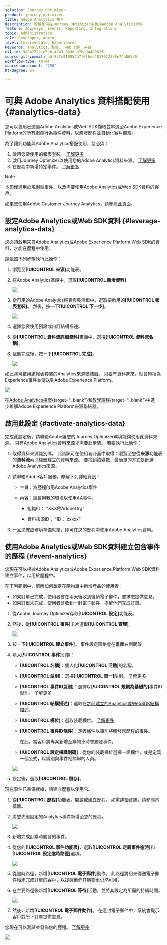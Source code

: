 ```yaml
---
solution: Journey Optimizer
product: journey optimizer
title: Adobe Analytics 整合
description: 瞭解如何在Journey Optimizer中善用Adobe Analytics資料
feature: Journeys, Events, Reporting, Integrations
topic: Administration
role: Developer, Admin
level: Intermediate, Experienced
keywords: analytics，整合， web sdk，平台
exl-id: 9d842722-e5eb-4743-849d-b7ba9448062f
source-git-commit: bdf857c010854b7f0f6ce4817012398e74a068d5
workflow-type: tm+mt
source-wordcount: '755'
ht-degree: 6%

---
```


# 可與 Adobe Analytics 資料搭配使用 {#analytics-data}

您可以善用已透過Adobe Analytics或Web SDK擷取並串流至Adobe Experience Platform的所有網頁行為事件資料，以觸發歷程並自動化客戶體驗。

為了讓此功能與Adobe Analytics搭配使用，您必須：

1. 啟用您要使用的報表套裝。 [了解更多](#leverage-analytics-data)
1. 啟用Journey Optimizer以使用您的Adobe Analytics資料來源。 [了解更多](#activate-analytics-data)
1. 在歷程中新增特定事件。 [了解更多](#event-analytic)

>[!NOTE]
>
>本節僅適用於規則型事件，以及需要使用Adobe Analytics或Web SDK資料的客戶。
> 
>如果您使用Adobe Customer Journey Analytics，請參閱[此頁面](../reports/cja-ajo.md)。
>

## 設定Adobe Analytics或Web SDK資料 {#leverage-analytics-data}

您必須啟用來自Adobe Analytics或Adobe Experience Platform Web SDK的資料，才能在歷程中使用。

請依照下列步驟執行此操作：

1. 瀏覽至&#x200B;**[!UICONTROL 來源]**&#x200B;功能表。

1. 在Adobe Analytics區段中，選取&#x200B;**[!UICONTROL 新增資料]**

   ![](assets/ajo-aa_1.png)

1. 從可用的Adobe Analytics報表套裝清單中，選取要啟用的&#x200B;**[!UICONTROL 報表套裝]**。 然後，按一下&#x200B;**[!UICONTROL 下一步]**。

   ![](assets/ajo-aa_2.png)

1. 選擇您要使用預設或自訂結構描述。

1. 從&#x200B;**[!UICONTROL 資料流詳細資料]**&#x200B;畫面中，選擇&#x200B;**[!UICONTROL 資料流名稱]**。

1. 組態完成後，按一下&#x200B;**[!UICONTROL 完成]**。

   ![](assets/ajo-aa_3.png)

如此將可啟用該報表套裝的Analytics來源聯結器。 只要有資料進來，就會轉換為Experience事件並傳送到Adobe Experience Platform。

![](assets/ajo-aa_4.png)

在[Adobe Analytics檔案](https://experienceleague.adobe.com/docs/experience-platform/sources/connectors/adobe-applications/analytics.html?lang=zh-Hant){target="_blank"}和[教學課程](https://experienceleague.adobe.com/docs/experience-platform/sources/ui-tutorials/create/adobe-applications/analytics.html?lang=zh-Hant){target="_blank"}中進一步瞭解Adobe Experience Platform來源聯結器。

## 啟用此設定 {#activate-analytics-data}

完成此設定後，請聯絡Adobe讓您的Journey Optimizer環境能夠使用此資料來源。 只有Adobe Analytics資料來源才需要此步驟。 若要執行此動作：

1. 取得資料來源識別碼。 此資訊可在使用者介面中取得：瀏覽至您從&#x200B;**來源**&#x200B;功能表的&#x200B;**資料流**&#x200B;索引標籤建立的資料來源。 要找到該變數，最簡單的方式是篩選Adobe Analytics來源。
1. 請聯絡Adobe客戶服務，瞭解下列詳細資訊：

   * 主旨：為歷程啟用Adobe Analytics事件

   * 內容：請啟用我的環境以使用AA事件。

      * 組織ID： &quot;XXX@AdobeOrg&quot;

      * 資料來源ID： &quot;ID： xxxxx&quot;

1. 一旦您確認環境準備就緒，即可在您的歷程中使用Adobe Analytics資料。

## 使用Adobe Analytics或Web SDK資料建立包含事件的歷程 {#event-analytics}

您現在可以根據Adobe Analytics或Adobe Experience Platform Web SDK資料建立事件，以用於歷程中。

在下列範例中，瞭解如何鎖定在購物車中新增產品的使用者：

* 如果訂單已完成，使用者會在兩天後收到後續電子郵件，要求您提供意見。
* 如果訂單未完成，使用者會收到一封電子郵件，提醒他們完成訂單。

1. 從Adobe Journey Optimizer存取&#x200B;**[!UICONTROL 設定]**&#x200B;功能表。

1. 然後，從&#x200B;**[!UICONTROL 事件]**&#x200B;卡片選取&#x200B;**[!UICONTROL 管理]**。

   ![](assets/ajo-aa_5.png)

1. 按一下&#x200B;**[!UICONTROL 建立事件]**。 事件設定窗格會在畫面右側開啟。

1. 填入&#x200B;**[!UICONTROL 事件]**&#x200B;引數：

   * **[!UICONTROL 名稱]**：個人化&#x200B;**[!UICONTROL 活動]**&#x200B;的名稱。
   * **[!UICONTROL 型別]**：選擇&#x200B;**[!UICONTROL 單一]**&#x200B;型別。 [了解更多](../event/about-events.md)
   * **[!UICONTROL 事件ID型別]**：選擇以&#x200B;**[!UICONTROL 規則為基礎的]**&#x200B;事件ID型別。 [了解更多](../event/about-events.md#event-id-type)
   * **[!UICONTROL 結構描述]**：選取在[之前建立的Analytics或WebSDK結構描述](#leverage-analytics-data)。
   * **[!UICONTROL 欄位]**：選取裝載欄位。 [了解更多](../event/about-creating.md#define-the-payload-fields)
   * **[!UICONTROL 事件ID條件]**：定義條件以識別將觸發您歷程的事件。

     在此，當客戶將專案新增至購物車時會觸發事件。
   * **[!UICONTROL 設定檔識別碼]**：從您的裝載欄位選擇一個欄位，或是定義一個公式，以識別與事件相關聯的人員。

   ![](assets/ajo-aa_6.png)

1. 設定後，選取&#x200B;**[!UICONTROL 儲存]**。

現在事件已準備就緒，請建立歷程以使用它。

1. 從&#x200B;**[!UICONTROL 歷程]**&#x200B;功能表，開啟或建立歷程。 如需詳細資訊，請參閱[本章節](../building-journeys/journey-gs.md)。

1. 將您先前設定的Analytics事件新增至您的歷程。

   ![](assets/ajo-aa_8.png)

1. 新增完成訂購時觸發的事件。

1. 從您的&#x200B;**[!UICONTROL 事件功能表]**，選取&#x200B;**[!UICONTROL 定義事件逾時]**&#x200B;和&#x200B;**[!UICONTROL 設定逾時路徑]**&#x200B;選項。

   ![](assets/ajo-aa_9.png)

1. 從逾時路徑，新增&#x200B;**[!UICONTROL 電子郵件]**&#x200B;動作。 此路徑將用來傳送電子郵件給未完成訂單的客戶，以提醒他們其購物車仍然可用。

1. 在主要路徑後新增&#x200B;**[!UICONTROL 等待]**&#x200B;活動，並將其設定為所需的持續時間。

   ![](assets/ajo-aa_10.png)

1. 然後，新增&#x200B;**[!UICONTROL 電子郵件動作]**。 在這封電子郵件中，系統會提示客戶對所下訂單提供意見。

您現在可以測試並發佈您的歷程。 [了解更多](../building-journeys/publishing-the-journey.md)

![](assets/ajo-aa_7.png)
